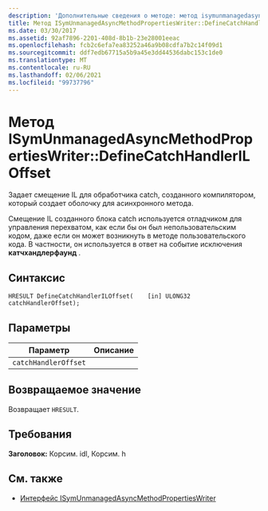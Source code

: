 ```yaml
---
description: 'Дополнительные сведения о методе: метод isymunmanagedasyncmethodpropertieswriter::D Ефинекатчхандлерилоффсет'
title: Метод ISymUnmanagedAsyncMethodPropertiesWriter::DefineCatchHandlerILOffset
ms.date: 03/30/2017
ms.assetid: 92af7896-2201-408d-8b1b-23e28001eeac
ms.openlocfilehash: fcb2c6efa7ea83252a46a9b08cdfa7b2c14f09d1
ms.sourcegitcommit: ddf7edb67715a5b9a45e3dd44536dabc153c1de0
ms.translationtype: MT
ms.contentlocale: ru-RU
ms.lasthandoff: 02/06/2021
ms.locfileid: "99737796"
---
```

# <a name="isymunmanagedasyncmethodpropertieswriterdefinecatchhandleriloffset-method"></a>Метод ISymUnmanagedAsyncMethodPropertiesWriter::DefineCatchHandlerILOffset

Задает смещение IL для обработчика catch, созданного компилятором, который создает оболочку для асинхронного метода.  
  
 Смещение IL созданного блока catch используется отладчиком для управления перехватом, как если бы он был непользовательским кодом, даже если он может возникнуть в методе пользовательского кода. В частности, он используется в ответ на событие исключения **катчхандлерфаунд** .  
  
## <a name="syntax"></a>Синтаксис  
  
```idl  
HRESULT DefineCatchHandlerILOffset(    [in] ULONG32 catchHandlerOffset);  
```  
  
## <a name="parameters"></a>Параметры  
  
|Параметр|Описание|  
|---------------|-----------------|  
|`catchHandlerOffset`||  
  
## <a name="return-value"></a>Возвращаемое значение  

 Возвращает `HRESULT`.  
  
## <a name="requirements"></a>Требования  

 **Заголовок:** Корсим. idl, Корсим. h  
  
## <a name="see-also"></a>См. также

- [Интерфейс ISymUnmanagedAsyncMethodPropertiesWriter](isymunmanagedasyncmethodpropertieswriter-interface.md)
